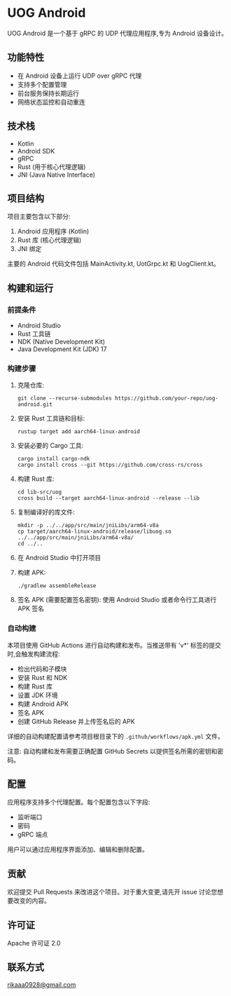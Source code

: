 # UOG Android

UOG Android 是一个基于 gRPC 的 UDP 代理应用程序,专为 Android 设备设计。

## 功能特性

- 在 Android 设备上运行 UDP over gRPC 代理
- 支持多个配置管理
- 前台服务保持长期运行
- 网络状态监控和自动重连

## 技术栈

- Kotlin
- Android SDK
- gRPC
- Rust (用于核心代理逻辑)
- JNI (Java Native Interface)

## 项目结构

项目主要包含以下部分:

1. Android 应用程序 (Kotlin)
2. Rust 库 (核心代理逻辑)
3. JNI 绑定

主要的 Android 代码文件包括 MainActivity.kt, UotGrpc.kt 和 UogClient.kt。

## 构建和运行

### 前提条件

- Android Studio
- Rust 工具链
- NDK (Native Development Kit)
- Java Development Kit (JDK) 17

### 构建步骤

1. 克隆仓库:
   ```
   git clone --recurse-submodules https://github.com/your-repo/uog-android.git
   ```

2. 安装 Rust 工具链和目标:
   ```
   rustup target add aarch64-linux-android
   ```

3. 安装必要的 Cargo 工具:
   ```
   cargo install cargo-ndk
   cargo install cross --git https://github.com/cross-rs/cross
   ```

4. 构建 Rust 库:
   ```
   cd lib-src/uog
   cross build --target aarch64-linux-android --release --lib
   ```

5. 复制编译好的库文件:
   ```
   mkdir -p ../../app/src/main/jniLibs/arm64-v8a
   cp target/aarch64-linux-android/release/libuog.so ../../app/src/main/jniLibs/arm64-v8a/
   cd ../..
   ```

6. 在 Android Studio 中打开项目

7. 构建 APK:
   ```
   ./gradlew assembleRelease
   ```

8. 签名 APK (需要配置签名密钥):
   使用 Android Studio 或者命令行工具进行 APK 签名

### 自动构建

本项目使用 GitHub Actions 进行自动构建和发布。当推送带有 'v*' 标签的提交时,会触发构建流程:

- 检出代码和子模块
- 安装 Rust 和 NDK
- 构建 Rust 库
- 设置 JDK 环境
- 构建 Android APK
- 签名 APK
- 创建 GitHub Release 并上传签名后的 APK

详细的自动构建配置请参考项目根目录下的 `.github/workflows/apk.yml` 文件。

注意: 自动构建和发布需要正确配置 GitHub Secrets 以提供签名所需的密钥和密码。

## 配置

应用程序支持多个代理配置。每个配置包含以下字段:

- 监听端口
- 密码
- gRPC 端点

用户可以通过应用程序界面添加、编辑和删除配置。

## 贡献

欢迎提交 Pull Requests 来改进这个项目。对于重大变更,请先开 issue 讨论您想要改变的内容。

## 许可证

Apache 许可证 2.0

## 联系方式

rikaaa0928@gmail.com

